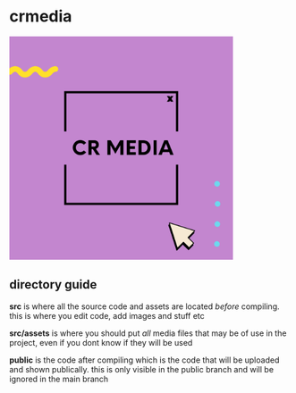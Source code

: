 # crmedia
<img src="src/assets/CR_Logo_1.png" style="height: 400px; width: 400px;">

## directory guide


**src** is where all the source code and assets are located *before* compiling. this is where you edit code, add images and stuff etc
 
**src/assets** is where you should put *all* media files that may be of use in the project, even if you dont know if they will be used
 
**public** is the code after compiling which is the code that will be uploaded and shown publically. this is only visible in the public branch and will be ignored in the main branch



 
 
